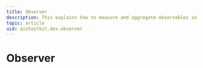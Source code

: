 ```yaml
---
title: Observer
description: This explains how to measure and aggregate observables in qiotoolkit.
topic: article
uid: qiotoolkit.dev.observer
---
```


Observer
========



